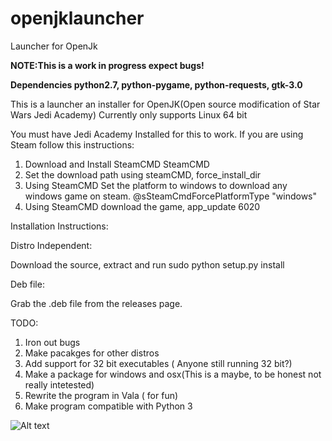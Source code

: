 # openjklauncher
Launcher for OpenJk

<b>NOTE:This is a work in progress expect bugs!</b>

<b>Dependencies python2.7, python-pygame, python-requests, gtk-3.0</b>


This is a launcher an installer for OpenJK(Open source modification of Star Wars Jedi Academy)
Currently only supports Linux 64 bit

You must have Jedi Academy Installed for this to work. 
If you are using Steam follow this instructions:


  1.  Download and Install SteamCMD SteamCMD
  2. Set the download path using steamCMD, force_install_dir
  3. Using SteamCMD Set the platform to windows to download any windows game on steam. @sSteamCmdForcePlatformType "windows"
  4. Using SteamCMD download the game, app_update 6020
  
  
Installation Instructions:

Distro Independent:

Download the source, extract and run sudo python setup.py install

Deb file:

Grab the .deb file from the releases page.







TODO:
  1. Iron out bugs
  2. Make pacakges for other distros
  3. Add support for 32 bit executables ( Anyone still running 32 bit?)
  4. Make a package for windows and osx(This is a maybe, to be honest not really intetested)
  5. Rewrite the program in Vala ( for fun)
  6. Make program compatible with Python 3

![Alt text](http://i.imgur.com/N1Zgzx1.png)

